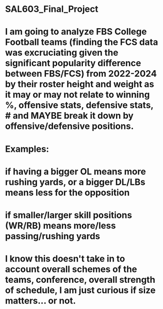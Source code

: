 # SAL603_Final_Project
# I am going to analyze FBS College Football teams (finding the FCS data was excruciating given the significant popularity difference between FBS/FCS) from 2022-2024 by their roster height and weight as it may or may not relate to winning %, offensive stats, defensive stats, # and MAYBE break it down by offensive/defensive positions. 
# Examples: 
  # if having a bigger OL means more rushing yards, or a bigger DL/LBs means less for the opposition
  # if smaller/larger skill positions (WR/RB) means more/less passing/rushing yards
# I know this doesn't take in to account overall schemes of the teams, conference, overall strength of schedule, I am just curious if size matters... or not.
